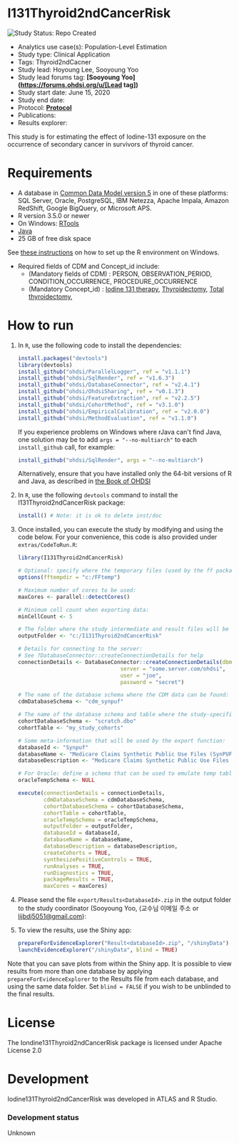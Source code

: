 I131Thyroid2ndCancerRisk
==============================
<img src="https://img.shields.io/badge/Study%20Status-Repo%20Created-lightgray.svg" alt="Study Status: Repo Created">

- Analytics use case(s): Population-Level Estimation
- Study type: Clinical Application
- Tags: Thyroid2ndCacner
- Study lead: Hoyoung Lee, Sooyoung Yoo
- Study lead forums tag: **[Sooyoung Yoo](https://forums.ohdsi.org/u/[Lead tag])**
- Study start date: June 15, 2020
- Study end date: 
- Protocol: **[Protocol](https://github.com/SHUBH-HIRC/HIRC_Thyroid2ndCancer/blob/master/documents/protocol_Iodine131Thyroid2ndCancerRisk.docx)**
- Publications: 
- Results explorer:

This study is for estimating the effect of Iodine-131 exposure on the occurrence of secondary cancer in survivors of thyroid cancer.

Requirements
============

- A database in [Common Data Model version 5](https://github.com/OHDSI/CommonDataModel) in one of these platforms: SQL Server, Oracle, PostgreSQL, IBM Netezza, Apache Impala, Amazon RedShift, Google BigQuery, or Microsoft APS.
- R version 3.5.0 or newer
- On Windows: [RTools](http://cran.r-project.org/bin/windows/Rtools/)
- [Java](http://java.com)
- 25 GB of free disk space

See [these instructions](https://ohdsi.github.io/MethodsLibrary/rSetup.html) on how to set up the R environment on Windows.

- Required fields of CDM and Concept_id include:
	- (Mandatory fields of CDM) : PERSON, OBSERVATION_PERIOD, CONDITION_OCCURRENCE, PROCEDURE_OCCURRENCE
	- (Mandatory Concept_id) : [Iodine 131 therapy](https://athena.ohdsi.org/search-terms/terms/4036252), [Thyroidectomy](https://athena.ohdsi.org/search-terms/terms/4030107), [Total thyroidectomy](https://athena.ohdsi.org/search-terms/terms/4073199), 

How to run
==========
1. In `R`, use the following code to install the dependencies:

	```r
	install.packages("devtools")
	library(devtools)
	install_github("ohdsi/ParallelLogger", ref = "v1.1.1")
	install_github("ohdsi/SqlRender", ref = "v1.6.3")
	install_github("ohdsi/DatabaseConnector", ref = "v2.4.1")
	install_github("ohdsi/OhdsiSharing", ref = "v0.1.3")
	install_github("ohdsi/FeatureExtraction", ref = "v2.2.5")
	install_github("ohdsi/CohortMethod", ref = "v3.1.0")
	install_github("ohdsi/EmpiricalCalibration", ref = "v2.0.0")
	install_github("ohdsi/MethodEvaluation", ref = "v1.1.0")
	```

	If you experience problems on Windows where rJava can't find Java, one solution may be to add `args = "--no-multiarch"` to each `install_github` call, for example:
	
	```r
	install_github("ohdsi/SqlRender", args = "--no-multiarch")
	```
	
	Alternatively, ensure that you have installed only the 64-bit versions of R and Java, as described in [the Book of OHDSI](https://ohdsi.github.io/TheBookOfOhdsi/OhdsiAnalyticsTools.html#installR)
	
2. In `R`, use the following `devtools` command to install the I131Thyroid2ndCancerRisk package:

	```r
	install() # Note: it is ok to delete inst/doc
	```
	
3. Once installed, you can execute the study by modifying and using the code below. For your convenience, this code is also provided under `extras/CodeToRun.R`:

	```r
	library(I131Thyroid2ndCancerRisk)
	
	# Optional: specify where the temporary files (used by the ff package) will be created:
	options(fftempdir = "c:/FFtemp")
	
	# Maximum number of cores to be used:
	maxCores <- parallel::detectCores()
	
	# Minimum cell count when exporting data:
	minCellCount <- 5
	
	# The folder where the study intermediate and result files will be written:
	outputFolder <- "c:/I131Thyroid2ndCancerRisk"
	
	# Details for connecting to the server:
	# See ?DatabaseConnector::createConnectionDetails for help
	connectionDetails <- DatabaseConnector::createConnectionDetails(dbms = "postgresql",
									server = "some.server.com/ohdsi",
									user = "joe",
									password = "secret")
	
	# The name of the database schema where the CDM data can be found:
	cdmDatabaseSchema <- "cdm_synpuf"
	
	# The name of the database schema and table where the study-specific cohorts will be instantiated:
	cohortDatabaseSchema <- "scratch.dbo"
	cohortTable <- "my_study_cohorts"
	
	# Some meta-information that will be used by the export function:
	databaseId <- "Synpuf"
	databaseName <- "Medicare Claims Synthetic Public Use Files (SynPUFs)"
	databaseDescription <- "Medicare Claims Synthetic Public Use Files (SynPUFs) were created to allow interested parties to gain familiarity using Medicare claims data while protecting beneficiary privacy. These files are intended to promote development of software and applications that utilize files in this format, train researchers on the use and complexities of Centers for Medicare and Medicaid Services (CMS) claims, and support safe data mining innovations. The SynPUFs were created by combining randomized information from multiple unique beneficiaries and changing variable values. This randomization and combining of beneficiary information ensures privacy of health information."
	
	# For Oracle: define a schema that can be used to emulate temp tables:
	oracleTempSchema <- NULL
	
	execute(connectionDetails = connectionDetails,
            cdmDatabaseSchema = cdmDatabaseSchema,
            cohortDatabaseSchema = cohortDatabaseSchema,
            cohortTable = cohortTable,
            oracleTempSchema = oracleTempSchema,
            outputFolder = outputFolder,
            databaseId = databaseId,
            databaseName = databaseName,
            databaseDescription = databaseDescription,
            createCohorts = TRUE,
            synthesizePositiveControls = TRUE,
            runAnalyses = TRUE,
            runDiagnostics = TRUE,
            packageResults = TRUE,
            maxCores = maxCores)
	```

4. Please send the file ```export/Results<DatabaseId>.zip``` in the output folder to the study coordinator (Sooyoung Yoo,
(교수님 이메일 주소 or lijbdj5051@gmail.com):

		
5. To view the results, use the Shiny app:

	```r
	prepareForEvidenceExplorer("Result<databaseId>.zip", "/shinyData")
	launchEvidenceExplorer("/shinyData", blind = TRUE)
	```
  
  Note that you can save plots from within the Shiny app. It is possible to view results from more than one database by applying `prepareForEvidenceExplorer` to the Results file from each database, and using the same data folder. Set `blind = FALSE` if you wish to be unblinded to the final results.

License
=======
The Iondine131Thyroid2ndCancerRisk package is licensed under Apache License 2.0

Development
===========
Iodine131Thyroid2ndCancerRisk was developed in ATLAS and R Studio.

### Development status

Unknown
